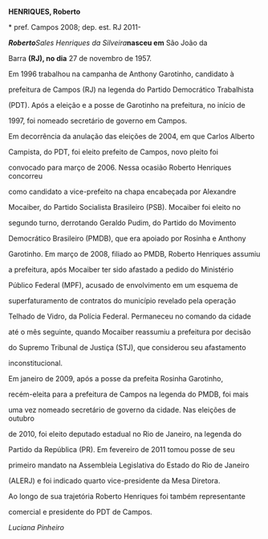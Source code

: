 **HENRIQUES, Roberto**



\* pref. Campos 2008; dep. est. RJ 2011-



***Roberto****Sales Henriques da Silveira***nasceu em** São João da

Barra **(RJ), no dia** 27 de novembro de 1957.



Em 1996 trabalhou na campanha de Anthony Garotinho, candidato à

prefeitura de Campos (RJ) na legenda do Partido Democrático Trabalhista

(PDT). Após a eleição e a posse de Garotinho na prefeitura, no início de

1997, foi nomeado secretário de governo em Campos.



Em decorrência da anulação das eleições de 2004, em que Carlos Alberto

Campista, do PDT, foi eleito prefeito de Campos, novo pleito foi

convocado para março de 2006. Nessa ocasião Roberto Henriques concorreu

como candidato a vice-prefeito na chapa encabeçada por Alexandre

Mocaiber, do Partido Socialista Brasileiro (PSB). Mocaiber foi eleito no

segundo turno, derrotando Geraldo Pudim, do Partido do Movimento

Democrático Brasileiro (PMDB), que era apoiado por Rosinha e Anthony

Garotinho. Em março de 2008, filiado ao PMDB, Roberto Henriques assumiu

a prefeitura, após Mocaiber ter sido afastado a pedido do Ministério

Público Federal (MPF), acusado de envolvimento em um esquema de

superfaturamento de contratos do município revelado pela operação

Telhado de Vidro, da Polícia Federal. Permaneceu no comando da cidade

até o mês seguinte, quando Mocaiber reassumiu a prefeitura por decisão

do Supremo Tribunal de Justiça (STJ), que considerou seu afastamento

inconstitucional.



Em janeiro de 2009, após a posse da prefeita Rosinha Garotinho,

recém-eleita para a prefeitura de Campos na legenda do PMDB, foi mais

uma vez nomeado secretário de governo da cidade. Nas eleições de outubro

de 2010, foi eleito deputado estadual no Rio de Janeiro, na legenda do

Partido da República (PR). Em fevereiro de 2011 tomou posse de seu

primeiro mandato na Assembleia Legislativa do Estado do Rio de Janeiro

(ALERJ) e foi indicado quarto vice-presidente da Mesa Diretora.



Ao longo de sua trajetória Roberto Henriques foi também representante

comercial e presidente do PDT de Campos.



*Luciana Pinheiro*



